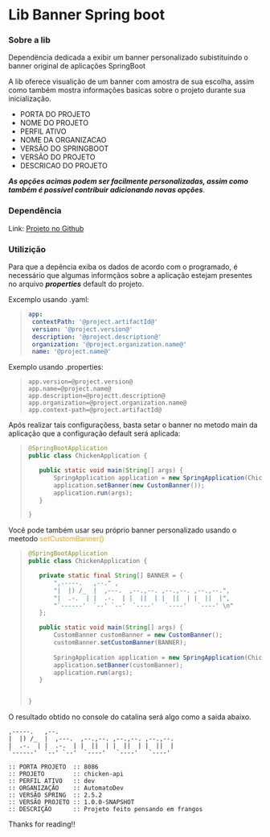# Lib Banner Spring boot

### Sobre a lib

Dependëncia dedicada a exibir um banner personalizado subistituindo o banner original de aplicações SpringBoot

A lib oferece visualição de um banner com amostra de sua escolha, assim como também mostra informações basicas sobre o projeto durante sua inicialização.

- PORTA DO PROJETO
- NOME DO PROJETO
- PERFIL ATIVO 
- NOME DA ORGANIZACAO
- VERSÃO DO SPRINGBOOT 
- VERSÃO DO PROJETO 
- DESCRICAO DO PROJETO

***As opções acimas podem ser facilmente personalizadas, assim como também é possível contribuir adicionando novas opções***.

### Dependência

Link: [Projeto no Github](https://github.com/nuLL-cmd/banner-spring-custom)<br>

### Utilizição

Para que a depência exiba os dados de acordo com o programado, é necessário que algumas informçãos sobre a aplicação estejam presentes no arquivo ***properties*** default do projeto.

Excemplo usando .yaml:

>```YAML
>app:
>  contextPath: '@project.artifactId@'
>  version: '@project.version@'
>  description: '@project.description@'
>  organization: '@project.organization.name@'
>  name: '@project.name@'
>```

Exemplo usando .properties:

>```PROPERTIES
>app.version=@project.version@
>app.name=@project.name@
>app.description=@projectt.description@
>app.organization=@project.organization.name@    
>app.context-path=@project.artifactId@
>```

Após realizar tais configuraçõess, basta setar o banner no metodo main da aplicação que a configuração default será aplicada:

>```JAVA
>@SpringBootApplication
>public class ChickenApplication {
>
>    public static void main(String[] args) {
>        SpringApplication application = new SpringApplication(ChickenApplication.lass);
>        application.setBanner(new CustomBanner());	
>        application.run(args);
>    }
>
>}
>```

Você pode também usar seu próprio banner personalizado usando o meetodo <font color="orange">setCustomBanner()</font>

>```JAVA
>@SpringBootApplication
>public class ChickenApplication {
>
>    private static final String[] BANNER = {
>        ",-----.   ,--." ,                              
>        "|  |) /_  |  ,---.  ,--.,--. ,--.,--. ,--.,--.", 
>        "|  .-.  | |  .-.  | |  ||  | |  ||  | |  ||  |", 
>        "`------'  `--' `--'  `----'   `----'   `----' \n"
>    };
>
>    public static void main(String[] args) {
>        CustomBanner customBanner = new CustomBanner();
>        customBanner.setCustomBanner(BANNER);
>        
>        SpringApplication application = new SpringApplication(ChickenApplication.class);
>        application.setBanner(customBanner);
>        application.run(args);
>    }
>
>
>}
>```

O resultado obtido no console do catalina será algo como a saida abaixo.

```LOG
,-----.   ,--.
|  |) /_  |  ,---.  ,--.,--. ,--.,--. ,--.,--.
|  .-.  | |  .-.  | |  ||  | |  ||  | |  ||  |
`------'  `--' `--'  `----'   `----'   `----' 

:: PORTA PROJETO  :: 8086
:: PROJETO        :: chicken-api
:: PERFIL ATIVO   :: dev
:: ORGANIZAÇÃO    :: AutomatoDev
:: VERSÃO SPRING  :: 2.5.2
:: VERSÃO PROJETO :: 1.0.0-SNAPSHOT
:: DESCRIÇÃO      :: Projeto feito pensando em frangos

```

  Thanks for reading!!
  
  
